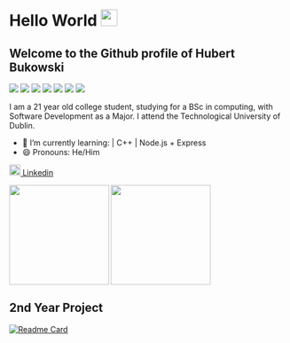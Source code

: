# Hello World <img src="https://raw.githubusercontent.com/MartinHeinz/MartinHeinz/master/wave.gif" width="30px">

## Welcome to the Github profile of Hubert Bukowski 

![](https://img.shields.io/badge/Language-Python-success?style=flat-square&logo=python&logoColor=success)
![](https://img.shields.io/badge/Language-Java-success?style=flat-square&logo=java&logoColor=success)
![](https://img.shields.io/badge/Language-JavaScript-success?style=flat-square&logo=javascript&logoColor=success)
![](https://img.shields.io/badge/Language-C++-success?style=flat-square&logo=cplusplus&logoColor=success)
![](https://img.shields.io/badge/Web-Django-informational?style=flat-square&logo=django&logoColor=informational)
![](https://img.shields.io/badge/Web-Node.js-informational?style=flat-square&logo=node.js&logoColor=informational)
![](https://img.shields.io/badge/Shell-Bash-orange?style=flat-square&logo=Linux&logoColor=orange)

I am a 21 year old college student, studying for a BSc in computing, with Software Development as a Major. I attend the Technological University of Dublin.
- 🌱 I’m currently learning:
|        C++
|        Node.js + Express
- 😄 Pronouns: He/Him

<a href="https://www.linkedin.com/in/hubert-bukowski280/"><img style="width: 20px;" src="https://cdn-icons-png.flaticon.com/512/174/174857.png"> Linkedin</a>

<img align='left' height="180em" src="https://github-readme-stats.vercel.app/api?username=hubo00&theme=tokyonight&show_icons=true&hide_border=true&&count_private=true&include_all_commits=true" />
<img alight='right' height="180em" src="https://github-readme-stats.vercel.app/api/top-langs/?username=hubo00&theme=tokyonight">

## 2nd Year Project
[![Readme Card](https://github-readme-stats.vercel.app/api/pin/?username=hubo00&repo=2nd-Year-Project&theme=tokyonight)](https://github.com/hubo00/2nd-Year-Project)

